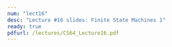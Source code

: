```yaml
---
num: "lect16"
desc: "Lecture #16 slides: Finite State Machines 1"
ready: true
pdfurl: /lectures/CS64_Lecture16.pdf
---
```


